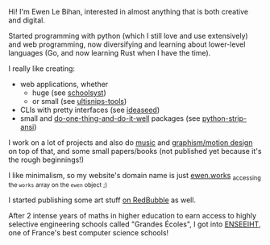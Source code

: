 Hi! I'm Ewen Le Bihan, interested in almost anything that is both creative and digital.

Started programming with python (which I still love and use extensively) and web programming, now diversifying and learning about lower-level languages (Go, and now learning Rust when I have the time).

I really like creating:

- web applications, whether 
  - huge (see [schoolsyst](https://github.com/schoolsyst))
  - or small (see [ultisnips-tools](https://github.com/ewen-lbh/ultisnips-tools))
- CLIs with pretty interfaces (see [ideaseed](https://github.com/ewen-lbh/ideaseed))
- small and [do-one-thing-and-do-it-well](https://en.wikipedia.org/wiki/Unix_philosophy#origin) packages (see [python-strip-ansi](https://github.com/ewen-lbh/python-strip-ansi))

I work on a lot of projects and also do [music](https://open.spotify.com/artist/6tUc6r8aNeiiT1mElcnMx9?si=ezLedPQ4Qimkep9xmsjpQA) and [graphism/motion design](https://ewen.works) on top of that, and some small papers/books (not published yet because it's the rough beginnings!)

I like minimalism, so my website's domain name is just [ewen.works](https://ewen.works) <sub>accessing the `works` array on the `ewen` object ;)</sub>

I started publishing some art stuff [on RedBubble](https://www.redbubble.com/people/ewenlbh/shop) as well.

After 2 intense years of maths in higher education to earn access to highly selective engineering schools called "Grandes Écoles", I got into [ENSEEIHT](https://enseeiht.fr/), one of France's best computer science schools!
